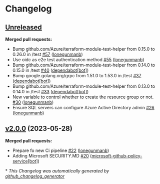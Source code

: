 # Changelog

## [Unreleased](https://github.com/Azure/terraform-azurerm-database/tree/HEAD)

**Merged pull requests:**

- Bump github.com/Azure/terraform-module-test-helper from 0.15.0 to 0.26.0 in /test [\#57](https://github.com/Azure/terraform-azurerm-database/pull/57) ([lonegunmanb](https://github.com/lonegunmanb))
- Use oidc as e2e test authentication method [\#55](https://github.com/Azure/terraform-azurerm-database/pull/55) ([lonegunmanb](https://github.com/lonegunmanb))
- Bump github.com/Azure/terraform-module-test-helper from 0.14.0 to 0.15.0 in /test [\#40](https://github.com/Azure/terraform-azurerm-database/pull/40) ([dependabot[bot]](https://github.com/apps/dependabot))
- Bump google.golang.org/grpc from 1.51.0 to 1.53.0 in /test [\#37](https://github.com/Azure/terraform-azurerm-database/pull/37) ([dependabot[bot]](https://github.com/apps/dependabot))
- Bump github.com/Azure/terraform-module-test-helper from 0.13.0 to 0.14.0 in /test [\#33](https://github.com/Azure/terraform-azurerm-database/pull/33) ([dependabot[bot]](https://github.com/apps/dependabot))
- New variable to control whether to create the resource group or not. [\#30](https://github.com/Azure/terraform-azurerm-database/pull/30) ([lonegunmanb](https://github.com/lonegunmanb))
- Ensure SQL servers can configure Azure Active Directory admin [\#26](https://github.com/Azure/terraform-azurerm-database/pull/26) ([lonegunmanb](https://github.com/lonegunmanb))

## [v2.0.0](https://github.com/Azure/terraform-azurerm-database/tree/v2.0.0) (2023-05-28)

**Merged pull requests:**

- Prepare fo new Ci pipeline [\#22](https://github.com/Azure/terraform-azurerm-database/pull/22) ([lonegunmanb](https://github.com/lonegunmanb))
- Adding Microsoft SECURITY.MD [\#20](https://github.com/Azure/terraform-azurerm-database/pull/20) ([microsoft-github-policy-service[bot]](https://github.com/apps/microsoft-github-policy-service))



\* *This Changelog was automatically generated by [github_changelog_generator](https://github.com/github-changelog-generator/github-changelog-generator)*
